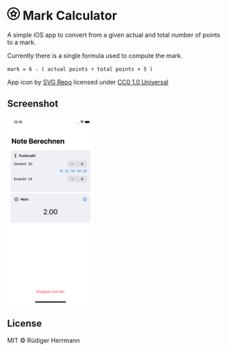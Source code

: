 # ![](/Source/Assets.xcassets/AppIcon.appiconset/29.png) Mark Calculator

A simple iOS app to convert from a given actual and total number of points to a mark.

Currently there is a single formula used to compute the mark.
```
mark = 6 - ( actual points ÷ total points × 5 )
```

App icon by [SVG Repo](https://www.pngrepo.com/svg/16854/rating) licensed under [CC0 1.0 Universal](https://creativecommons.org/publicdomain/zero/1.0/)

## Screenshot
<img src="Screenshot.png" width="200">

## License
MIT © Rüdiger Herrmann
